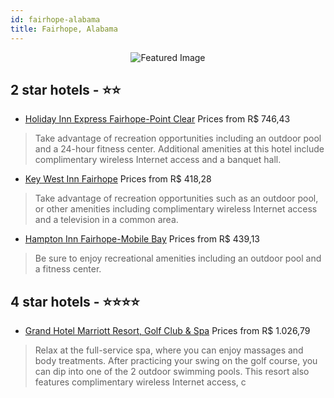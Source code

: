 ```yaml
---
id: fairhope-alabama
title: Fairhope, Alabama
---
```


<center><img src="https://i.travelapi.com/hotels/1000000/50000/42000/41924/8cd56496_z.jpg" alt="Featured Image" /></center>


##  2 star hotels - ⭐️⭐️

-    [Holiday Inn Express Fairhope-Point Clear](https://us.hurb.com/hotels/fairhope/holiday-inn-express-fairhope-point-clear-JNP-JP110674?cmp=18055) Prices from R$ 746,43
   > Take advantage of recreation opportunities including an outdoor pool and a 24-hour fitness center. Additional amenities at this hotel include complimentary wireless Internet access and a banquet hall.
-    [Key West Inn Fairhope](https://us.hurb.com/hotels/fairhope/key-west-inn-fairhope-JNP-JP741201?cmp=18055) Prices from R$ 418,28
   > Take advantage of recreation opportunities such as an outdoor pool, or other amenities including complimentary wireless Internet access and a television in a common area.
-    [Hampton Inn Fairhope-Mobile Bay](https://us.hurb.com/hotels/fairhope/hampton-inn-fairhope-mobile-bay-JNP-JP974992?cmp=18055) Prices from R$ 439,13
   > Be sure to enjoy recreational amenities including an outdoor pool and a fitness center.

##  4 star hotels - ⭐️⭐️⭐️⭐️

-    [Grand Hotel Marriott Resort, Golf Club & Spa](https://us.hurb.com/hotels/fairhope/grand-hotel-marriott-resort-golf-club-spa-JNP-JP985320?cmp=18055) Prices from R$ 1.026,79
   > Relax at the full-service spa, where you can enjoy massages and body treatments. After practicing your swing on the golf course, you can dip into one of the 2 outdoor swimming pools. This resort also features complimentary wireless Internet access, c
